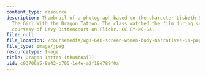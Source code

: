 ```yaml
---
content_type: resource
description: Thumbnail of a photograph based on the character Lisbeth Salandar from
  The Girl With the Dragon Tattoo. The class watched the film during session 5. Image
  courtesy of Levy Bittencourt on Flickr. CC BY-NC-SA.
file: null
file_location: /coursemedia/wgs-640-screen-women-body-narratives-in-popular-american-film-spring-2014/c93706a58e42b7051e4ea2f18e789f0a_wgs-640s14-th.jpg
file_type: image/jpeg
resourcetype: Image
title: Dragon Tattoo (thumbnail)
uid: c93706a5-8e42-b705-1e4e-a2f18e789f0a
---
```

